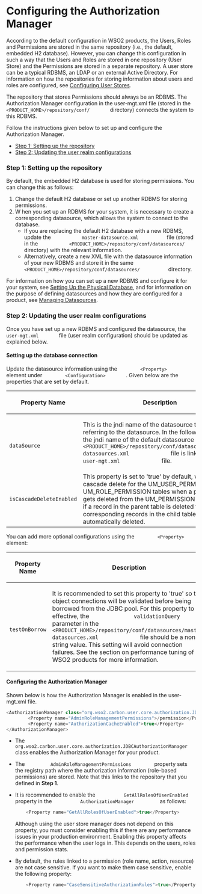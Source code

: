 # Configuring the Authorization Manager

According to the default configuration in WSO2 products, the Users,
Roles and Permissions are stored in the same repository (i.e., the
default, embedded H2 database). However, you can change this
configuration in such a way that the Users and Roles are stored in one
repository (User Store) and the Permissions are stored in a separate
repository. A user store can be a typical RDBMS, an LDAP or an external
Active Directory. For information on how the repositories for storing
information about users and roles are configured, see [Configuring User
Stores](../../using-wso2-identity-server/configuring-user-stores).

The repository that stores Permissions should always be an RDBMS. The
Authorization Manager configuration in the user-mgt.xml file (stored in
the `         <PRODUCT_HOME>/repository/conf/        ` directory)
connects the system to this RDBMS.

Follow the instructions given below to set up and configure the
Authorization Manager.

-   [Step 1: Setting up the
    repository](#ConfiguringtheAuthorizationManager-Step1:Settinguptherepository)
-   [Step 2: Updating the user realm
    configurations](#ConfiguringtheAuthorizationManager-Step2:Updatingtheuserrealmconfigurations)

### Step 1: Setting up the repository

By default, the embedded H2 database is used for storing permissions.
You can change this as follows:

1.  Change the default H2 database or set up another RDBMS for storing
    permissions.
2.  W hen you set up an RDBMS for your system, it is necessary to create
    a corresponding datasource, which allows the system to connect to
    the database.
    -   If you are replacing the default H2 database with a new RDBMS,
        update the `            master-datasource.xml           ` file
        (stored in the
        `            <PRODUCT_HOME>/repository/conf/datasources/           `
        directory) with the relevant information.
    -   Alternatively, create a new XML file with the datasource
        information of your new RDBMS and store it in the same
        `            <PRODUCT_HOME>/repository/conf/datasources/           `
        directory.

For information on how you can set up a new RDBMS and configure it for
your system, see [Setting Up the Physical
Database](Setting_up_the_Physical_Database), and for information on
the purpose of defining datasources and how they are configured for a
product, see [Managing Datasources](Managing_Datasources).

### Step 2: Updating the user realm configurations

Once you have set up a new RDBMS and configured the datasource, the
`         user-mgt.xml        ` file (user realm configuration) should
be updated as explained below.

#### Setting up the database connection

Update the datasource information using the
`         <Property>        ` element under
`         <Configuration>        ` . Given below are the properties that
are set by default.

<table>
<colgroup>
<col style="width: 33%" />
<col style="width: 33%" />
<col style="width: 33%" />
</colgroup>
<thead>
<tr class="header">
<th><p>Property Name</p></th>
<th><p>Description</p></th>
<th>Mandatory/Optional</th>
</tr>
</thead>
<tbody>
<tr class="odd">
<td><code>             dataSource            </code></td>
<td><p>This is the jndi name of the datasource that is used for referring to the datasource. In the following example, the jndi name of the default datasource defined in the <code>              &lt;PRODUCT_HOME&gt;/repository/conf/datasources/master-datasources.xml             </code> file is linked from the <code>              user-mgt.xml             </code> file.</p></td>
<td>Mandatory</td>
</tr>
<tr class="even">
<td><pre><code>isCascadeDeleteEnabled</code></pre></td>
<td>This property is set to 'true' by default, which enables cascade delete for the UM_USER_PERMISSION and UM_ROLE_PERMISSION tables when a permission gets deleted from the UM_PERMISSION table. That is, if a record in the parent table is deleted the corresponding records in the child table will be automatically deleted.</td>
<td>Mandatory</td>
</tr>
</tbody>
</table>

You can add more optional configurations using the
`         <Property>        ` element:

<table>
<colgroup>
<col style="width: 33%" />
<col style="width: 33%" />
<col style="width: 33%" />
</colgroup>
<thead>
<tr class="header">
<th><p>Property Name</p></th>
<th><p>Description</p></th>
<th>Mandatory/Optional</th>
</tr>
</thead>
<tbody>
<tr class="odd">
<td><code>             testOnBorrow            </code></td>
<td><p>It is recommended to set this property to 'true' so that object connections will be validated before being borrowed from the JDBC pool. For this property to be effective, the <code>              validationQuery             </code> parameter in the <code>              &lt;PRODUCT_HOME&gt;/repository/conf/datasources/master-datasources.xml             </code> file should be a non-string value. This setting will avoid connection failures. See the section on performance tuning of WSO2 products for more information.</p></td>
<td>Optional</td>
</tr>
</tbody>
</table>

#### Configuring the Authorization Manager

Shown below is how the Authorization Manager is enabled in the
user-mgt.xml file.

``` java
<AuthorizationManager class="org.wso2.carbon.user.core.authorization.JDBCAuthorizationManager">
        <Property name="AdminRoleManagementPermissions">/permission</Property>
        <Property name="AuthorizationCacheEnabled">true</Property>
</AuthorizationManager>
```

-   The
    `          org.wso2.carbon.user.core.authorization.JDBCAuthorizationManager         `
    class enables the Authorization Manager for your product.
-   The `          AdminRoleManagementPermissions         ` property
    sets the registry path where the authorization information
    (role-based permissions) are stored. Note that this links to the
    repository that you defined in **Step 1**.
-   It is recommended to enable the
    `           GetAllRolesOfUserEnabled          ` property in the
    `           AuthorizationManager          ` as follows:  

    ``` java
        <Property name="GetAllRolesOfUserEnabled">true</Property>
    ```

    Although using the user store manager does not depend on this
    property, you must consider enabling this if there are any
    performance issues in your production environment. Enabling this
    property affects the performance when the user logs in. This depends
    on the users, roles and permission stats.

-   By default, the rules linked to a permission (role name, action,
    resource) are not case sensitive. If you want to make them case
    sensitive, enable the following property:

    ``` java
        <Property name="CaseSensitiveAuthorizationRules">true</Property>
    ```
